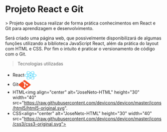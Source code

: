 <h1>Projeto React e Git</h1>
> Projeto que busca realizar de forma prática conhecimentos em React e Git para aprendizagem e desenvolvimento.

<p>Será criado uma página web, que possivelmente disponibilizará de algumas funções utilizando a biblioteca 
JavaScript React, além da prática do layout com HTML e CSS. Por fim o intuito é praticar o versionamento de código com o Git.</p>

> Tecnologias utilizadas
* React<img align="center" alt="JoseNeto-HTML" height="30" width="40" src="https://raw.githubusercontent.com/devicons/devicon/master/icons/react/react-original.svg">
* Git<img align="center" alt="JoseNeto-HTML" height="30" width="40" src="https://raw.githubusercontent.com/devicons/devicon/master/icons/git/git-original.svg">
* HTML<img align="center" alt="JoseNeto-HTML" height="30" width="40" src="https://raw.githubusercontent.com/devicons/devicon/master/icons/html5/html5-original.svg".
* CSS<align="center" alt="JoseNeto-HTML" height="30" width="40" src="https://raw.githubusercontent.com/devicons/devicon/master/icons/css3/css3-original.svg">
